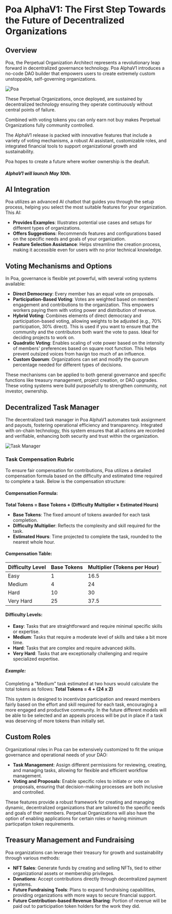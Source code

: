 # Poa AlphaV1: The First Step Towards the Future of Decentralized Organizations

## Overview

Poa, the Perpetual Organization Architect represents a revolutionary leap forward in decentralized governance technology. Poa AlphaV1 introduces a no-code DAO builder that empowers users to create extremely custom unstoppable, self-governing organizations. 

![Poa](https://ipfs.io/ipfs/QmbgTrMGLBEKoqUG9PQoT8M3FoTGuQXxxApyRPt45XEdwK "Poa")



These Perpetual Organizations, once deployed, are sustained by decentralized technology ensuring they operate continuously without central points of failure. 

Combined with voting tokens you can only earn not buy makes Perpetual Organizations fully community controlled.

The AlphaV1 release is packed with innovative features that include a variety of voting mechanisms, a robust AI assistant, customizable roles, and integrated financial tools to support organizational growth and sustainability. 

Poa hopes to create a future where worker ownership is the deafult. 

##### AlphaV1 will launch May 10th.

## AI Integration

Poa utilizes an advanced AI chatbot that guides you through the setup process, helping you select the most suitable features for your organization. This AI:
- **Provides Examples**: Illustrates potential use cases and setups for different types of organizations.
- **Offers Suggestions**: Recommends features and configurations based on the specific needs and goals of your organization.
- **Feature Selection Assistance**: Helps streamline the creation process, making it accessible even for users with no prior technical knowledge.

## Voting Mechanisms and Options

In Poa, governance is flexible yet powerful, with several voting systems available:
- **Direct Democracy**: Every member has an equal vote on proposals.
- **Participation-Based Voting**: Votes are weighted based on members' engagement and contributions to the organization. This empowers workers paying them with voting power and distribution of revenue. 
- **Hybrid Voting**: Combines elements of direct democracy and participation-based voting, allowing weights to be adjusted (e.g., 70% participation, 30% direct). This is used if you want to ensure that the community and the contributors both want the vote to pass. Ideal for deciding projects to work on.
- **Quadratic Voting**: Enables scaling of vote power based on the intensity of members' preferences based on square root function. This helps prevent outsized voices from havign too much of an influence.
- **Custom Quorum**: Organizations can set and modify the quorum percentage needed for different types of decisions.

These mechanisms can be applied to both general governance and specific functions like treasury management, project creation, or DAO upgrades. These voting systems were build purposefully to strengthen community, not investor, ownership.

## Decentralized Task Manager

The decentralized task manager in Poa AlphaV1 automates task assignment and payouts, fostering operational efficiency and transparency. Integrated with on-chain technology, this system ensures that all actions are recorded and verifiable, enhancing both security and trust within the organization.

![Task Manager](https://poa.community/images/taskManager.png "task manager")


### Task Compensation Rubric

To ensure fair compensation for contributions, Poa utilizes a detailed compensation formula based on the difficulty and estimated time required to complete a task. Below is the compensation structure:

#### Compensation Formula:
**Total Tokens = Base Tokens + (Difficulty Multiplier × Estimated Hours)**

- **Base Tokens**: The fixed amount of tokens awarded for each task completion.
- **Difficulty Multiplier**: Reflects the complexity and skill required for the task.
- **Estimated Hours**: Time projected to complete the task, rounded to the nearest whole hour.

#### Compensation Table:

| Difficulty Level | Base Tokens | Multiplier (Tokens per Hour) |
|------------------|-------------|------------------------------|
| Easy             | 1           | 16.5                         |
| Medium           | 4           | 24                           |
| Hard             | 10          | 30                           |
| Very Hard        | 25          | 37.5                         |

#### Difficulty Levels:
- **Easy**: Tasks that are straightforward and require minimal specific skills or expertise.
- **Medium**: Tasks that require a moderate level of skills and take a bit more time.
- **Hard**: Tasks that are complex and require advanced skills.
- **Very Hard**: Tasks that are exceptionally challenging and require specialized expertise.

##### Example:
Completing a "Medium" task estimated at two hours would calculate the total tokens as follows:
**Total Tokens = 4 + (24 x 2)**

This system is designed to incentivize participation and reward members fairly based on the effort and skill required for each task, encouraging a more engaged and productive community. In the future different models will be able to be selected and an appeals process will be put in place if a task was deserving of more tokens than initially set. 

## Custom Roles

Organizational roles in Poa can be extensively customized to fit the unique governance and operational needs of your DAO:
- **Task Management**: Assign different permissions for reviewing, creating, and managing tasks, allowing for flexible and efficient workflow management.
- **Voting and Proposals**: Enable specific roles to initiate or vote on proposals, ensuring that decision-making processes are both inclusive and controlled.

These features provide a robust framework for creating and managing dynamic, decentralized organizations that are tailored to the specific needs and goals of their members. Perpetual Organizations will also have the option of enabling applications for certain roles or having minimum particpatipn token requirements. 

## Treasury Management and Fundraising

Poa organizations can leverage their treasury for growth and sustainability through various methods:
- **NFT Sales**: Generate funds by creating and selling NFTs, tied to either organizational assets or membership privileges.
- **Donations**: Accept contributions directly through decentralized payment systems.
- **Future Fundraising Tools**: Plans to expand fundraising capabilities, providing organizations with more ways to secure financial support.
- **Future Contribution-based Revenue Sharing**: Portion of revenue will be paid out to participation token holders for the work they did. 

